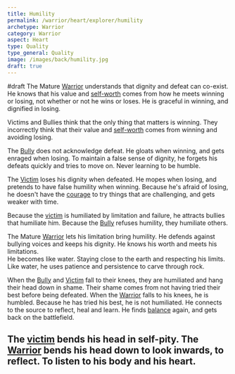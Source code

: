 ```yaml
---
title: Humility
permalink: /warrior/heart/explorer/humility
archetype: Warrior
category: Warrior
aspect: Heart
type: Quality
type_general: Quality
image: /images/back/humility.jpg
draft: true
---
```

 #draft The Mature [Warrior](/warrior/mature_warrior) understands that dignity and defeat can co-exist. He knows that his value and [self-worth](/warrior/heart/explorer/self-worth) comes from how he meets winning or losing, not whether or not he wins or loses. He is graceful in winning, and dignified in losing.   
  
Victims and Bullies think that the only thing that matters is winning. They incorrectly think that their value and [self-worth](/warrior/heart/explorer/self-worth) comes from winning and avoiding losing.   
  
The [Bully](/warrior/mature_warrior/bully_shadow) does not acknowledge defeat. He gloats when winning, and gets enraged when losing.  To maintain a false sense of dignity, he forgets his defeats quickly and tries to move on. Never learning to be humble.  
  
The [Victim](/warrior/mature_warrior/victim_shadow) loses his dignity when defeated. He mopes when losing, and pretends to have false humility when winning. Because he's afraid of losing, he doesn't have the [courage](/warrior/spirit/rebel/courage) to try things that are challenging, and gets weaker with time.   
  
Because the [victim](/warrior/mature_warrior/victim_shadow) is humiliated by limitation and failure, he attracts bullies that humiliate him. Because the [Bully](/warrior/mature_warrior/bully_shadow) refuses humility, they humiliate others.   
  
The Mature [Warrior](/warrior/mature_warrior) lets his limitation bring humility. He defends against bullying voices and keeps his dignity. He knows his worth and meets his limitations.  
He becomes like water. Staying close to the earth and respecting his limits. Like water, he uses patience and persistence to carve through rock.  
  
When the [Bully](/warrior/mature_warrior/bully_shadow) and [Victim](/warrior/mature_warrior/victim_shadow) fall to their knees, they are humiliated and hang their head down in shame. Their shame comes from not having tried their best before being defeated. When the [Warrior](/warrior/mature_warrior) falls to his knees, he is humbled. Because he has tried his best, he is not humiliated. He connects to the source to reflect, heal and learn. He finds [balance](/king/body/ruler_and_judge/balance) again, and gets back on the battlefield.    
  
The [victim](/warrior/mature_warrior/victim_shadow) bends his head in self-pity. The [Warrior](/warrior/mature_warrior) bends his head down to look inwards, to reflect. To listen to his body and his heart. 
---
